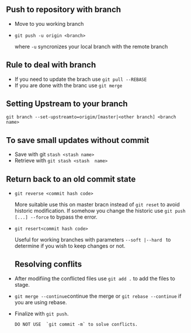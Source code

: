 ## Push to repository with branch
- Move to you working branch
- `git push -u origin <branch>`
   
   where `-u` syncronizes your local branch with the remote branch
   
## Rule to deal with branch
- If you need to update the brach use `git pull --REBASE`
- If you are done with the branc use `git merge` 

## Setting Upstream to your branch
`git branch --set-upstreamto=origim/[master|<other branch] <branch name>` 

## To save small updates without commit
- Save with git `stash <stash name>`
- Retrieve with `git stash <stash  name>`
## Return back to an old commit state 
- `git reverse <commit hash code>`

   More suitable use this on master bracn instead of `git reset` to avoid historic modification.
   If somehow you change the historic use `git push [...] --force` to bypass the error.

- `git resert<commit hash code>`

   Useful for working branches  with parameters `--soft |--hard ` to determine if you wish to keep changes or not.
   
   ## Resolving conflits
-  After modifiing the conflicted files use `git add .` to add the files to stage.
- `git merge --continue`continue the merge  or `git rebase --continue` if you are using rebase. 
- Finalize with `git push`.
      
      DO NOT USE  `git commit -m` to solve conflicts. 
